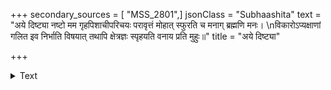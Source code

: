 +++
secondary_sources = [ "MSS_2801",]
jsonClass = "Subhaashita"
text = "अये दिष्ट्या नष्टो मम गृहपिशाचीपरिचयः परावृत्तं मोहात् स्फुरति च मनाग् ब्रह्मणि मनः।  \nविकारोऽप्यक्षाणां गलित इव निर्भाति विषयात् तथापि क्षेत्रज्ञः स्पृहयति वनाय प्रति मुहुः॥"
title = "अये दिष्ट्या"

+++

<details><summary>Text</summary>

अये दिष्ट्या नष्टो मम गृहपिशाचीपरिचयः परावृत्तं मोहात् स्फुरति च मनाग् ब्रह्मणि मनः।  
विकारोऽप्यक्षाणां गलित इव निर्भाति विषयात् तथापि क्षेत्रज्ञः स्पृहयति वनाय प्रति मुहुः॥
</details>
